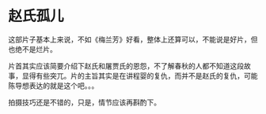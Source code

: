 # 赵氏孤儿

这部片子基本上来说，不如《梅兰芳》好看，整体上还算可以，不能说是好片，但也绝不是烂片。

片首其实应该简要介绍下赵氏和屠贾氏的恩怨，不了解春秋的人都不知道这段故事，显得有些突兀。片的主旨其实是在讲程婴的复仇，而并不是赵氏的复仇，可能陈导想表达的就是这个吧。。。

拍摄技巧还是不错的，只是，情节应该再斟酌下。
